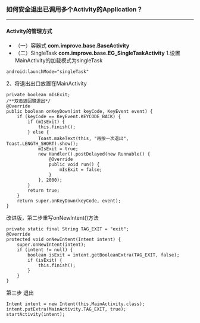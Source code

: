 ### 如何安全退出已调用多个Activity的Application？
---
#### Activity的管理方式
- （一）容器式  **com.improve.base.BaseActivity**
- （二）SingleTask  **com.improve.base.EG_SingleTaskActivity**
1.设置MainActivity的加载模式为singleTask
```
android:launchMode="singleTask"
```
2、将退出出口放置在MainActivity
```
private boolean mIsExit;
/**双击返回键退出*/
@Override
public boolean onKeyDown(int keyCode, KeyEvent event) {
    if (keyCode == KeyEvent.KEYCODE_BACK) {
        if (mIsExit) {
            this.finish();
        } else {
            Toast.makeText(this, "再按一次退出", Toast.LENGTH_SHORT).show();
            mIsExit = true;
            new Handler().postDelayed(new Runnable() {
                @Override
                public void run() {
                    mIsExit = false;
                }
            }, 2000);
        }
        return true;
    }
    return super.onKeyDown(keyCode, event);
}
```
改进版，第二步重写onNewIntent()方法
```
private static final String TAG_EXIT = "exit";
@Override
protected void onNewIntent(Intent intent) {
    super.onNewIntent(intent);
    if (intent != null) {
        boolean isExit = intent.getBooleanExtra(TAG_EXIT, false);
        if (isExit) {
            this.finish();
        }
    }
}
```
第三步 退出
```
Intent intent = new Intent(this,MainActivity.class);
intent.putExtra(MainActivity.TAG_EXIT, true);
startActivity(intent);
```